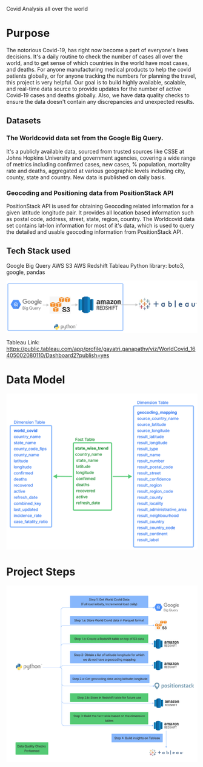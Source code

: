 Covid Analysis all over the world

# Purpose

The notorious Covid-19, has right now become a part of everyone's lives decisions. It's a daily routine to check the number of cases all over the world, and to get sense of which countries in the world have most cases, and deaths. For anyone manufacturing medical products to help the covid patients globally, or for anyone tracking the numbers for planning the travel, this project is very helpful. Our goal is to build highly available, scalable, and real-time data source to provide updates for the number of active Covid-19 cases and deaths globally. Also, we have data quality checks to ensure the data doesn't contain any discrepancies and unexpected results. 

## Datasets

### The Worldcovid data set from the Google Big Query. 
It's a publicly available data, sourced from trusted sources like CSSE at Johns Hopkins University and government agencies, covering a wide range of metrics including confirmed cases, new cases, % population, mortality rate and deaths, aggregated at various geographic levels including city, county, state and country. New data is published on daily basis.

### Geocoding and Positioning data from PositionStack API
PositionStack API is used for obtaining Geocoding related information for a given latitude longitude pair. It provides all location based information such as postal code, address, street, state, region, country. The Worldcovid data set contains lat-lon information for most of it's data, which is used to query the detailed and usable geocoding information from PositionStack API. 

## Tech Stack used

Google Big Query
AWS S3
AWS Redshift
Tableau
Python library: boto3, google, pandas

<!-- ![IntendedCapstoneProjectWorkflow](readme_images/IntendedCapstoneProjectWorkflow.png) -->

![CapstoneProjectWorkflow](readme_images/CapstoneProjectWorkflow.png)

Tableau Link: https://public.tableau.com/app/profile/gayatri.ganapathy/viz/WorldCovid_16405002080110/Dashboard2?publish=yes

# Data Model

![DataModel-StarSchema](readme_images/DataModel-StarSchema.png)

# Project Steps

![ProjectSteps](readme_images/ProjectSteps-1.png)



